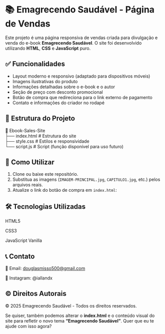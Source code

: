 # 📚 Emagrecendo Saudável - Página de Vendas

Este projeto é uma página responsiva de vendas criada para divulgação e venda do e-book **Emagrecendo Saudável**. O site foi desenvolvido utilizando **HTML**, **CSS** e **JavaScript** puro.

## ✅ Funcionalidades

- Layout moderno e responsivo (adaptado para dispositivos móveis)
- Imagens ilustrativas do produto
- Informações detalhadas sobre o e-book e o autor
- Seção de preço com desconto promocional
- Botão de compra que redireciona para o link externo de pagamento
- Contato e informações do criador no rodapé

## 📁 Estrutura do Projeto
📂 Ebook-Sales-Site <br>
├── index.html # Estrutura do site <br>
├── style.css # Estilos e responsividade <br>
└── script.js # Script (função disponível para uso futuro)


## 🚀 Como Utilizar

1. Clone ou baixe este repositório.
2. Substitua as imagens (`IMAGEM-PRINCIPAL.jpg`, `CAPITULO1.jpg`, etc.) pelos arquivos reais.
3. Atualize o link do botão de compra em `index.html`:


## 🛠️ Tecnologias Utilizadas
HTML5

CSS3

JavaScript Vanilla

## 📞 Contato
📧 Email: douglasmisso500@gmail.com

📱 Instagram: @iallandx

## © Direitos Autorais
© 2025 Emagrecendo Saudável - Todos os direitos reservados.


Se quiser, também podemos alterar o **index.html** e o conteúdo visual do site para refletir o novo tema **“Emagrecendo Saudável”**. Quer que eu te ajude com isso agora?
